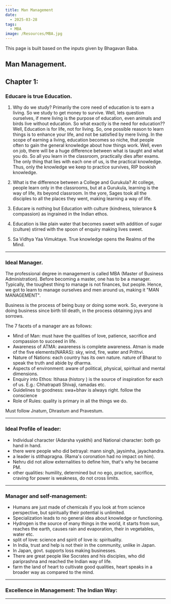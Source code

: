 ```yaml
---
title: Man Management
date:
  - 2025-03-28
tags:
  - MBA
image: /Resources/MBA.jpg
---
```

This page is built based on the inputs given by Bhagavan Baba.

## Man Management.

## Chapter 1:

### Educare is true Education.

1. Why do we study?  Primarily the core need of education is to earn a living. So we study to get money to survive. Well, lets question ourselves, if mere living is the purpose of education, even animals and birds live without education. So what exactly is the need for education??Well, Education is for life, not for living. So, one possible reason to learn things is to enhance your life, and not be satisfied by mere living. In the scope of earning a living, education becomes so niche, that people often to gain the general knowledge about how things work. Well, even on job, there will be a huge difference between what is taught and what you do. So all you learn in the classroom, practically dies after exams. The only thing that lies with each one of us, is the practical knowledge. Thus, only the knowledge we keep to practice survives, RIP bookish knowledge.

2. What is the difference between a College and Gurukula? At college, people learn only in the classrooms, but at a Gurukula, learning is the way of life, its beyond classroom. In the yore, Sages took all the disciples to all the places they went, making learning a way of life.
3. Educare is nothing but Education with culture (kindness, tolerance & compassion) as ingrained in the Indian ethos.
4. Education is like plain water that becomes sweet with addition of sugar (culture) stirred with the spoon of enquiry making lives sweet.
5. Sa Vidhya Yaa Vimuktaye. True knowledge opens the Realms of the Mind.
---

### Ideal Manager.

The professional degree in management is called MBA (Master of Business Administration). Before becoming a master, one has to be a manager. Typically, the toughest thing to manage is not finances, but people.
Hence, we got to learn to manage ourselves and men around us, making it "MAN MANAGEMENT".

Business is the process of being busy or doing some work. So, everyone is doing business since birth till death, in the process obtaining joys and sorrows.

The 7 facets of a manager are as follows:
- Mind of Man: 
must have the qualities of love, patience, sacrifice and compassion to succeed in life.
- Awareness of ATMA:
awareness is complete awareness. Atman is made of the five elements(NARAS): sky, wind, fire, water and Prithvi.
- Nature of Nations: each country has its own nature. nature of Bharat to speak the truth and abide by dharma.
- Aspects of environment: aware of political, physical, spiritual and mental dimensions.
- Enquiry into Ethos: Itihasa (history ) is the source of inspiration for each of us. E.g.: Chhatrapati Shivaji, ramadas etc.
- Guidelines to goodness: swa+bhav is always right. follow the conscience
- Role of Rules: quality is primary in all the things we do.

Must follow Jnatum, Dhrastum and Pravestum.

---

### Ideal Profile of leader:
- Individual character (Adarsha vyakthi) and National character: both go hand in hand.
- there were people who did betrayal: mann singh, jaysimha, jayachandra.
- a leader is stithapragna. (Rama's coronation had no impact on him).
- Nehru did not allow externalities to define him, that's why he became PM.
- other qualities: humility, determined but no ego, practice, sacrifice, craving for power is weakness, do not cross limits.

---

### Manager and self-management:
- Humans are just made of chemicals if you look at from science perspective, but spiritually their potential is unlimited.
- Specialization leads to no general idea about knowledge or functioning.
- Hydrogen is the source of many things in the world, it starts from sun, reaches the earth, causes rain and evaporation, their in vegetables, water etc.
- split of love: science and spirit of love is: spirituality.
- In India, trust and help is not their in the community, unlike in Japan.
- In Japan, govt. supports loss making businesses.
- There are great people like Socrates and his disciples, who did pariprashna and reached the Indian way of life.
- farm the land of heart to cultivate good qualities, heart speaks in a broader way as compared to the mind.

---

### Excellence in Management: The  Indian Way:



---
